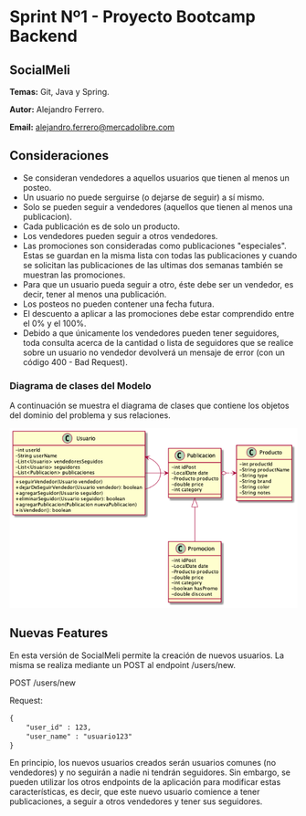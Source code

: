 # Sprint Nº1 - Proyecto Bootcamp Backend
## SocialMeli

**Temas:** Git, Java y Spring.

**Autor:** Alejandro Ferrero.

**Email:** alejandro.ferrero@mercadolibre.com

## Consideraciones
 - Se consideran vendedores a aquellos usuarios que tienen al menos un posteo.
 - Un usuario no puede serguirse (o dejarse de seguir) a sí mismo.
 - Solo se pueden seguir a vendedores (aquellos que tienen al menos una publicacion).
 - Cada publicación es de solo un producto.
 - Los vendedores pueden seguir a otros vendedores.
 - Las promociones son consideradas como publicaciones "especiales". 
Estas se guardan en la misma lista con todas las publicaciones y cuando se solicitan las publicaciones de las ultimas dos semanas también se muestran las promociones.
 - Para que un usuario pueda seguir a otro, éste debe ser un vendedor, es decir, tener al menos una publicación.
 - Los posteos no pueden contener una fecha futura.
 - El descuento a aplicar a las promociones debe estar comprendido entre el 0% y el 100%.
 - Debido a que únicamente los vendedores pueden tener seguidores, toda consulta acerca de la cantidad o lista de seguidores que 
se realice sobre un usuario no vendedor devolverá un mensaje de error (con un código 400 - Bad Request).

### Diagrama de clases del Modelo
A continuación se muestra el diagrama de clases que contiene los objetos del dominio del problema y sus relaciones.

![alt text](doc/socialmeli_class_diagram/modelClassDiagram.png)

## Nuevas Features
En esta versión de SocialMeli permite la creación de nuevos usuarios. 
La misma se realiza mediante un POST al endpoint /users/new.

POST /users/new

Request:

    {
        "user_id" : 123,
        "user_name" : "usuario123"
    }

En principio, los nuevos usuarios creados serán usuarios comunes (no vendedores) y no seguirán a nadie ni tendrán seguidores.
Sin embargo, se pueden utilizar los otros endpoints de la aplicación para modificar estas características, es decir, que este nuevo usuario
comience a tener publicaciones, a seguir a otros vendedores y tener sus seguidores.